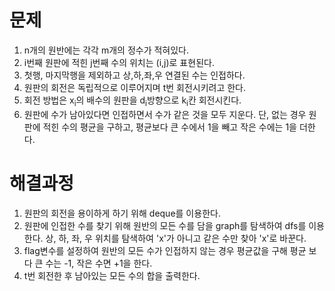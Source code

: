 # 문제

1. n개의 원반에는 각각 m개의 정수가 적혀있다.
2. i번째 원판에 적힌 j번째 수의 위치는 (i,j)로 표현된다.
3. 첫행, 마지막행을 제외하고 상,하,좌,우 연결된 수는 인접하다.
4. 원판의 회전은 독립적으로 이루어지며 t번 회전시키려고 한다.
5. 회전 방법은 x<sub>i</sub>의 배수의 원판을 d<sub>i</sub>방향으로 k<sub>i</sub>칸 회전시킨다. 
6. 원판에 수가 남아있다면 인접하면서 수가 같은 것을 모두 지운다. 단, 없는 경우 원판에 적힌 수의 평균을 구하고, 평균보다 큰 수에서 1을 빼고 작은 수에는 1을 더한다.



# 해결과정

1. 원판의 회전을 용이하게 하기 위해 deque를 이용한다.
2. 원판에 인접한 수를 찾기 위해 원반의 모든 수를 담을 graph를 탐색하여 dfs를 이용한다. 상, 하, 좌, 우 위치를 탐색하여 'x'가 아니고 같은 수만 찾아 'x'로 바꾼다.
3. flag변수를 설정하여 원반의 모든 수가 인접하지 않는 경우  평균값을 구해 평균 보다 큰 수는 -1, 작은 수면 +1을 한다.
4. t번 회전한 후 남아있는 모든 수의 합을 출력한다.

